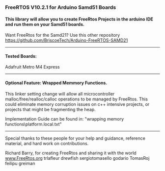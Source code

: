 ###  FreeRTOS V10.2.1 for Arduino Samd51 Boards

####  This library will allow you to create FreeRtos Projects in the arduino IDE and run them on your Samd51 boards.

Want FreeRtos for the Samd21? Use this other repository
https://github.com/BriscoeTech/Arduino-FreeRTOS-SAMD21

***************************************************************************************************************
#### Tested Boards:
 Adafruit Metro M4 Express


***************************************************************************************************************

#### Optional Feature: Wrapped Memmory Functions.

This linker setting change will allow all microcontroller malloc/free/realloc/calloc
operations to be managed by FreeRtos. This could eliminate memory corruption issues on
c++ intensive projects, or projects that might be fragmenting the heap.

Implementation Guide can be found in: "wrapping memory functions\platform.local.txt"

***************************************************************************************************************

Special thanks to these people for your help and guidance, reference material, and hard work on contributions.

Richard Barry, for creating FreeRtos and sharing it with the world
www.FreeRtos.org
trlafleur
drewfish
sergiotomasello
godario
TomasRoj
feilipu
greiman